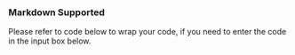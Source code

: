 <h3 class="my-1">Markdown Supported</h3>

Please refer to code below to wrap your code, if you need to enter the code in the input box below.

